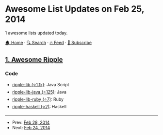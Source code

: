 # Awesome List Updates on Feb 25, 2014

1 awesome lists updated today.

[🏠 Home](/README.md) · [🔍 Search](https://www.trackawesomelist.com/search/) · [🔥 Feed](https://www.trackawesomelist.com/rss.xml) · [📮 Subscribe](https://trackawesomelist.us17.list-manage.com/subscribe?u=d2f0117aa829c83a63ec63c2f&id=36a103854c)



## [1. Awesome Ripple](/content/vhpoet/awesome-ripple/README.md)

### Code

*   [ripple-lib (⭐1.1k)](https://github.com/ripple/ripple-lib/): Java Script
*   [ripple-lib-java (⭐125)](https://github.com/ripple/ripple-lib-java/): Java
*   [ripple-lib-ruby (⭐7)](https://github.com/kevinejohn/ripple-lib-rpc-ruby/): Ruby
*   [ripple-haskell (⭐2)](https://github.com/singpolyma/ripple-haskell/): Haskell

---

- Prev: [Feb 28, 2014](/content/2014/02/28/README.md)
- Next: [Feb 24, 2014](/content/2014/02/24/README.md)